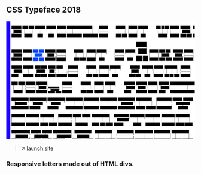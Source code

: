 <section id="css_typeface"></section>

## CSS Typeface <span class="sup">2018</span>

![](/images/css_typeface/css_typeface_01.gif)

> [↗ launch site](https://vannavu.com/css_typeface/index.html)  

### Responsive letters made out of HTML divs.
